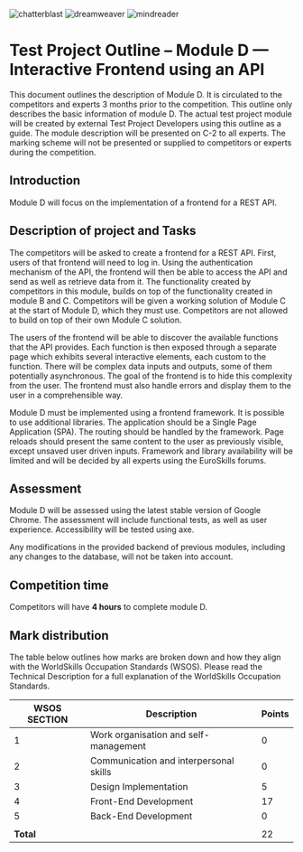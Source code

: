 ![chatterblast](https://github.com/user-attachments/assets/319e7ca1-882b-4273-ac33-bc8853efd22c)
![dreamweaver](https://github.com/user-attachments/assets/92218b2d-a06c-420f-8c83-440e56073e20)
![mindreader](https://github.com/user-attachments/assets/3e7cce94-a3cf-4bd2-beeb-a0b643133bbb)

# Test Project Outline – Module D — Interactive Frontend using an API

This document outlines the description of Module D. It is circulated to the competitors and experts 3 months prior to
the competition. This outline only describes the basic information of module D. The actual test project module will be
created by external Test Project Developers using this outline as a guide. The module description will be presented on
C-2 to all experts. The marking scheme will not be presented or supplied to competitors or experts during the
competition.

## Introduction

Module D will focus on the implementation of a frontend for a REST API.

## Description of project and Tasks

The competitors will be asked to create a frontend for a REST API. First, users of that frontend will need to log in.
Using the authentication mechanism of the API, the frontend will then be able to access the API and send as well as
retrieve data from it. The functionality created by competitors in this module, builds on top of the functionality
created in module B and C. Competitors will be given a working solution of Module C at the start of Module D, which they
must use. Competitors are not allowed to build on top of their own Module C solution.

The users of the frontend will be able to discover the available functions that the API provides. Each function is then
exposed through a separate page which exhibits several interactive elements, each custom to the function. There will be
complex data inputs and outputs, some of them potentially asynchronous. The goal of the frontend is to hide this
complexity from the user. The frontend must also handle errors and display them to the user in a comprehensible way.

Module D must be implemented using a frontend framework. It is possible to use additional libraries. The application
should be a Single Page Application (SPA). The routing should be handled by the framework. Page reloads should present
the same content to the user as previously visible, except unsaved user driven inputs. Framework and library
availability will be limited and will be decided by all experts using the EuroSkills forums.

## Assessment

Module D will be assessed using the latest stable version of Google Chrome. The assessment will include functional
tests, as well as user experience. Accessibility will be tested using axe.

Any modifications in the provided backend of previous modules, including any changes to the database, will not be taken
into account.

## Competition time

Competitors will have **4 hours** to complete module D.

## Mark distribution

The table below outlines how marks are broken down and how they align with the WorldSkills Occupation Standards (WSOS).
Please read the Technical Description for a full explanation of the WorldSkills Occupation Standards.

| WSOS SECTION | Description                            | Points |
|--------------|----------------------------------------|--------|
| 1            | Work organisation and self-management  | 0      |
| 2            | Communication and interpersonal skills | 0      |
| 3            | Design Implementation                  | 5      |
| 4            | Front-End Development                  | 17     |
| 5            | Back-End Development                   | 0      |
|              |                                        |        |
| **Total**    |                                        | 22     |
